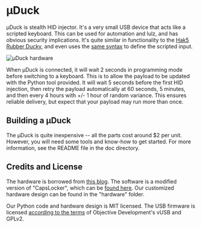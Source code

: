 # μDuck

μDuck is stealth HID injector. It's a very small USB device that acts like a scripted keyboard. This can be used for automation and lulz, and has obvious security implications. It's quite similar in functionality to the [Hak5 Rubber Ducky](https://hakshop.com/products/usb-rubber-ducky-deluxe), and even uses the [same syntax](https://github.com/hak5darren/USB-Rubber-Ducky/wiki/Payloads) to define the scripted input.

![μDuck hardware](https://raw.githubusercontent.com/phikshun/uDuck/master/doc/hardware.jpeg)

When μDuck is connected, it will wait 2 seconds in programming mode before switching to a keyboard. This is to allow the payload to be updated with the Python tool provided. It will wait 5 seconds before the first HID injection, then retry the payload automatically at 60 seconds, 5 minutes, and then every 4 hours with +/- 1 hour of random variance. This ensures reliable delivery, but expect that your payload may run more than once.

## Building a μDuck

The μDuck is quite inexpensive -- all the parts cost around $2 per unit. However, you will need some tools and know-how to get started. For more information, see the README file in the doc directory.

## Credits and License

The hardware is borrowed from [this blog](http://www.morethantechnical.com/2015/08/03/smallest-attiny45-usb/). The software is a modified version of "CapsLocker", which can be [found here](http://macetech.com/blog/?q=node/46). Our customized hardware design can be found in the "hardware" folder.

Our Python code and hardware design is MIT licensed. The USB firmware is licensed [according to the terms](https://www.obdev.at/products/vusb/license.html) of Objective Development's vUSB and GPLv2.
